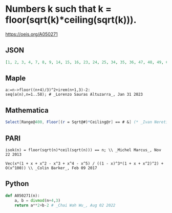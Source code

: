 # Numbers k such that k \= floor\(sqrt\(k\)\*ceiling\(sqrt\(k\)\)\)\.
https://oeis.org/A050271
## JSON
```JSON
[1, 2, 3, 4, 7, 8, 9, 14, 15, 16, 23, 24, 25, 34, 35, 36, 47, 48, 49, 62, 63, 64, 79, 80, 81, 98, 99, 100, 119, 120, 121, 142, 143, 144, 167, 168, 169, 194, 195, 196, 223, 224, 225, 254, 255, 256, 287, 288, 289, 322, 323, 324, 359, 360, 361, 398, 399, 400]
```
## Maple
```Maple
a:=n->floor((n+4)/3)^2+irem(n+1,3)-2:
seq(a(n),n=1..58); # _Lorenzo Sauras Altuzarra_, Jan 31 2023
```
## Mathematica
```Mathematica
Select[Range@400, Floor[(r = Sqrt@#)*Ceiling@r] == # &] (* _Ivan Neretin_, Feb 08 2017 *)
```
## PARI
```PARI
isok(n) = floor(sqrt(n)*ceil(sqrt(n))) == n; \\ _Michel Marcus_, Nov 22 2013
```
```PARI
Vec(x*(1 + x + x^2 - x^3 + x^4 - x^5) / ((1 - x)^3*(1 + x + x^2)^2) + O(x^100)) \\ _Colin Barker_, Feb 09 2017
```
## Python
```Python
def A050271(n):
    a, b = divmod(n+4,3)
    return a**2+b-2 # _Chai Wah Wu_, Aug 02 2022
```
